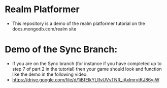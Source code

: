 # Realm Platformer 
- This repository is a demo of the realm platformer tutorial on the docs.mongodb.com/realm site

# Demo of the Sync Branch:
- If you are on the Sync branch (for instance if you have completed up to step 7 of part 2 in the tutorial) then your game should look and function like the demo in the following video:
- https://drive.google.com/file/d/1iBfEIkYLRvUVvTNR_iAxlmrytKJ86y-W